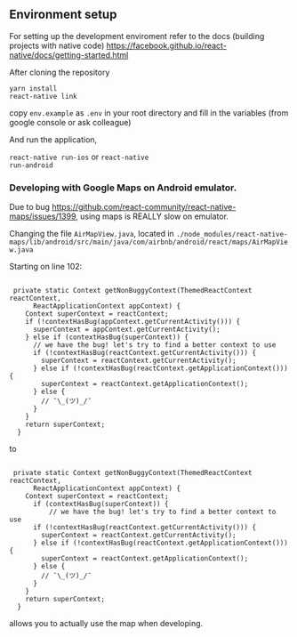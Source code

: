 ﻿## Environment setup

For setting up the development enviroment refer to the docs (building projects with native code) 
https://facebook.github.io/react-native/docs/getting-started.html

After cloning the repository

<code>yarn install</code>  
<code>react-native link</code>

copy <code>env.example</code> as <code>.env</code> in your root directory and fill in the variables (from google console or ask colleague)

And run the application,

<code>react-native run-ios</code> 
or 
<code>react-native run-android</code>


### Developing with Google Maps on Android emulator.

Due to bug https://github.com/react-community/react-native-maps/issues/1399, using maps is REALLY slow on emulator.

Changing the file <code>AirMapView.java</code>, located in <code>./node_modules/react-native-maps/lib/android/src/main/java/com/airbnb/android/react/maps/AirMapView.java</code>

Starting on line 102:
<pre><code>
 private static Context getNonBuggyContext(ThemedReactContext reactContext,
      ReactApplicationContext appContext) {
    Context superContext = reactContext;
    if (!contextHasBug(appContext.getCurrentActivity())) {
      superContext = appContext.getCurrentActivity();
    } else if (contextHasBug(superContext)) {
      // we have the bug! let's try to find a better context to use
      if (!contextHasBug(reactContext.getCurrentActivity())) {
        superContext = reactContext.getCurrentActivity();
      } else if (!contextHasBug(reactContext.getApplicationContext())) {
        superContext = reactContext.getApplicationContext();
      } else {
        // ¯\_(ツ)_/¯
      }
    }
    return superContext;
  }
</code></pre>

to

<pre><code>
 private static Context getNonBuggyContext(ThemedReactContext reactContext,
      ReactApplicationContext appContext) {
    Context superContext = reactContext;
      if (contextHasBug(superContext)) {
          // we have the bug! let's try to find a better context to use
      if (!contextHasBug(reactContext.getCurrentActivity())) {
        superContext = reactContext.getCurrentActivity();
      } else if (!contextHasBug(reactContext.getApplicationContext())) {
        superContext = reactContext.getApplicationContext();
      } else {
        // ¯\_(ツ)_/¯
      }
    }
    return superContext;
  }
</code></pre>

allows you to actually use the map when developing.


